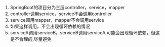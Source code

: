 1. SpringBoot的项目分为三层controller，service，mapper
2. controller调用service，service不会调用controller
3. service调用mapper，mapper不会调用service
4. 如果这样调用，不会出现循环依赖的情况
5. serviceA调用serviceB，serviceB调用serviceA,可能会出现循环依赖，但这是不合理的,尽量避免